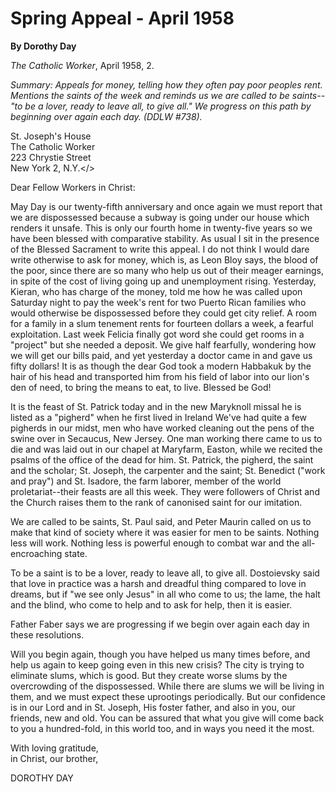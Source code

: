 Spring Appeal - April 1958
==========================

**By Dorothy Day**

*The Catholic Worker*, April 1958, 2.

*Summary: Appeals for money, telling how they often pay poor peoples
rent. Mentions the saints of the week and reminds us we are called to be
saints--"to be a lover, ready to leave all, to give all." We progress on
this path by beginning over again each day. (DDLW \#738).*

St. Joseph's House\
 The Catholic Worker \
 223 Chrystie Street \
 New York 2, N.Y.\</\>

Dear Fellow Workers in Christ:

May Day is our twenty-fifth anniversary and once again we must report
that we are dispossessed because a subway is going under our house which
renders it unsafe. This is only our fourth home in twenty-five years so
we have been blessed with comparative stability. As usual I sit in the
presence of the Blessed Sacrament to write this appeal. I do not think I
would dare write otherwise to ask for money, which is, as Leon Bloy
says, the blood of the poor, since there are so many who help us out of
their meager earnings, in spite of the cost of living going up and
unemployment rising. Yesterday, Kieran, who has charge of the money,
told me how he was called upon Saturday night to pay the week's rent for
two Puerto Rican families who would otherwise be dispossessed before
they could get city relief. A room for a family in a slum tenement rents
for fourteen dollars a week, a fearful exploitation. Last week Felicia
finally got word she could get rooms in a "project" but she needed a
deposit. We give half fearfully, wondering how we will get our bills
paid, and yet yesterday a doctor came in and gave us fifty dollars! It
is as though the dear God took a modern Habbakuk by the hair of his head
and transported him from his field of labor into our lion's den of need,
to bring the means to eat, to live. Blessed be God!

It is the feast of St. Patrick today and in the new Maryknoll missal he
is listed as a "pigherd" when he first lived in Ireland We've had quite
a few pigherds in our midst, men who have worked cleaning out the pens
of the swine over in Secaucus, New Jersey. One man working there came to
us to die and was laid out in our chapel at Maryfarm, Easton, while we
recited the psalms of the office of the dead for him. St. Patrick, the
pigherd, the saint and the scholar; St. Joseph, the carpenter and the
saint; St. Benedict ("work and pray") and St. Isadore, the farm laborer,
member of the world proletariat--their feasts are all this week. They
were followers of Christ and the Church raises them to the rank of
canonised saint for our imitation.

We are called to be saints, St. Paul said, and Peter Maurin called on us
to make that kind of society where it was easier for men to be saints.
Nothing less will work. Nothing less is powerful enough to combat war
and the all-encroaching state.

To be a saint is to be a lover, ready to leave all, to give all.
Dostoievsky said that love in practice was a harsh and dreadful thing
compared to love in dreams, but if "we see only Jesus" in all who come
to us; the lame, the halt and the blind, who come to help and to ask for
help, then it is easier.

Father Faber says we are progressing if we begin over again each day in
these resolutions.

Will you begin again, though you have helped us many times before, and
help us again to keep going even in this new crisis? The city is trying
to eliminate slums, which is good. But they create worse slums by the
overcrowding of the dispossessed. While there are slums we will be
living in them, and we must expect these uprootings periodically. But
our confidence is in our Lord and in St. Joseph, His foster father, and
also in you, our friends, new and old. You can be assured that what you
give will come back to you a hundred-fold, in this world too, and in
ways you need it the most.

With loving gratitude,\
 in Christ, our brother,

DOROTHY DAY
